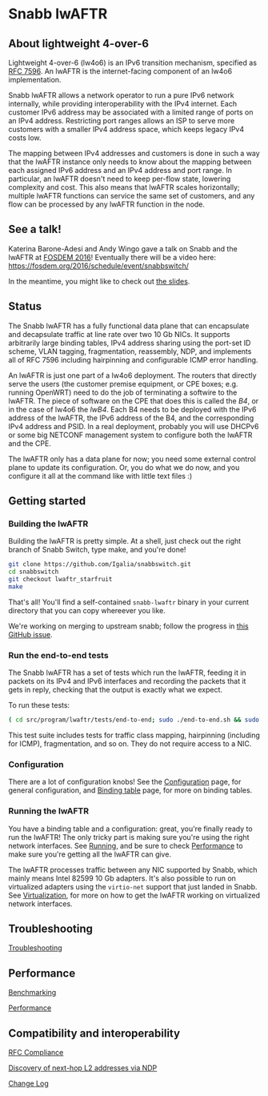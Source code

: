# Snabb lwAFTR

## About lightweight 4-over-6

Lightweight 4-over-6 (lw4o6) is an IPv6 transition mechanism, specified
as [RFC 7596](https://tools.ietf.org/html/rfc7596).  An lwAFTR is the
internet-facing component of an lw4o6 implementation.

Snabb lwAFTR allows a network operator to run a pure IPv6 network
internally, while providing interoperability with the IPv4 internet.
Each customer IPv6 address may be associated with a limited range of
ports on an IPv4 address.  Restricting port ranges allows an ISP to
serve more customers with a smaller IPv4 address space, which keeps
legacy IPv4 costs low.

The mapping between IPv4 addresses and customers is done in such a way
that the lwAFTR instance only needs to know about the mapping between
each assigned IPv6 address and an IPv4 address and port range.  In
particular, an lwAFTR doesn't need to keep per-flow state, lowering
complexity and cost. This also means that lwAFTR scales horizontally;
multiple lwAFTR functions can service the same set of customers, and any
flow can be processed by any lwAFTR function in the node.

## See a talk!

Katerina Barone-Adesi and Andy Wingo gave a talk on Snabb and the lwAFTR
at [FOSDEM 2016](http://fosdem.org/2016/)!  Eventually there will be a
video here: https://fosdem.org/2016/schedule/event/snabbswitch/

In the meantime, you might like to check out [the
slides](https://wingolog.org/pub/fosdem-2016-lwaftr-slides.pdf).

## Status

The Snabb lwAFTR has a fully functional data plane that can encapsulate
and decapsulate traffic at line rate over two 10 Gb NICs.  It supports
arbitrarily large binding tables, IPv4 address sharing using the
port-set ID scheme, VLAN tagging, fragmentation, reassembly, NDP,
and implements all of RFC 7596 including hairpinning and configurable
ICMP error handling.

An lwAFTR is just one part of a lw4o6 deployment.  The routers that
directly serve the users (the customer premise equipment, or CPE boxes;
e.g. running OpenWRT) need to do the job of terminating a softwire to the
lwAFTR.  The piece of software on the CPE that does this is called the
*B4*, or in the case of lw4o6 the *lwB4*.  Each B4 needs to be deployed
with the IPv6 address of the lwAFTR, the IPv6 address of the B4, and the
corresponding IPv4 address and PSID.  In a real deployment, probably you
will use DHCPv6 or some big NETCONF management system to configure both
the lwAFTR and the CPE.

The lwAFTR only has a data plane for now; you need some external control
plane to update its configuration.  Or, you do what we do now, and you
configure it all at the command like with little text files :)  

## Getting started

### Building the lwAFTR

Building the lwAFTR is pretty simple.  At a shell, just check out the
right branch of Snabb Switch, type make, and you're done!

```bash
git clone https://github.com/Igalia/snabbswitch.git
cd snabbswitch
git checkout lwaftr_starfruit
make
```

That's all!  You'll find a self-contained `snabb-lwaftr` binary in your
current directory that you can copy whereever you like.

We're working on merging to upstream snabb; follow the progress in [this GitHub issue](https://github.com/Igalia/snabbswitch/issues/215).

### Run the end-to-end tests

The Snabb lwAFTR has a set of tests which run the lwAFTR, feeding it in
packets on its IPv4 and IPv6 interfaces and recording the packets that
it gets in reply, checking that the output is exactly what we expect.

To run these tests:

```bash
( cd src/program/lwaftr/tests/end-to-end; sudo ./end-to-end.sh && sudo ./end-to-end-vlan.sh )
```

This test suite includes tests for traffic class mapping, hairpinning
(including for ICMP), fragmentation, and so on.  They do not require
access to a NIC.

### Configuration

There are a lot of configuration knobs!  See the
[Configuration](./README.configuration.md) page, for general configuration, and 
[Binding table](./README.bindingtable.md) page, for more on binding tables.

### Running the lwAFTR

You have a binding table and a configuration: great, you're finally
ready to run the lwAFTR!  The only tricky part is making sure you're
using the right network interfaces.  See [Running](./README.running.md),
and be sure to check [Performance](./README.performance.md) to make sure
you're getting all the lwAFTR can give.

The lwAFTR processes traffic between any NIC supported by Snabb, which
mainly means Intel 82599 10 Gb adapters.  It's also possible to run on
virtualized adapters using the `virtio-net` support that just landed in
Snabb.  See [Virtualization](./README.virtualization.md), for more on how to
get the lwAFTR working on virtualized network interfaces.

## Troubleshooting

[Troubleshooting](./README.troubleshooting.md)

## Performance

[Benchmarking](./README.benchmarking.md)

[Performance](./README.performance.md)

## Compatibility and interoperability

[RFC Compliance](./README.rfccompliance.md)

[Discovery of next-hop L2 addresses via NDP](./README.ndp.md)

[Change Log](./CHANGELOG.md)

